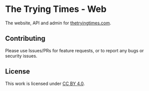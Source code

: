 # The Trying Times - Web

The website, API and admin for [thetryingtimes.com](https://thetryingtimes.com).

## Contributing

Please use Issues/PRs for feature requests, or to report any bugs or security issues.

## License

This work is licensed under [CC BY 4.0](https://creativecommons.org/licenses/by/4.0/deed.en).
